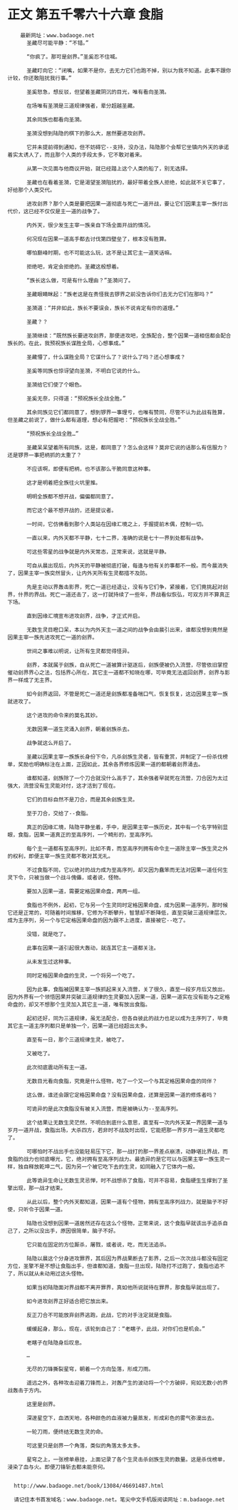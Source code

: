 # 正文 第五千零六十六章 食脂
        最新网址：www.badaoge.net
          圣藏尽可能平静：“不错。”
      
          “你疯了。那可是刽界。”圣奚忍不住喊。
      
          圣藏盯向它：“闭嘴，如果不是你，去无力它们也跑不掉，别以为我不知道。此事不跟你计较，你还敢阻扰我行事。”
      
          圣奚怒急，想反驳，但望着圣藏阴沉的目光，唯有看向圣漪。
      
          在场唯有圣漪是三道规律强者，辈分超越圣藏。
      
          其余同族也都看向圣漪。
      
          圣漪没想到陆隐的棋下的那么大，居然要进攻刽界。
      
          它并未提前得到通知，但不妨碍它--支持，没办法，陆隐那个会帮它坐镇内外天的承诺着实太诱人了，而且那个人类的手段太多，它不敢对着来。
      
          从第一次见面与他商议开始，就已经踏上这个人类的船了，别无选择。
      
          圣藏也在看着圣漪，它是渴望圣漪阻扰的，最好带着全族人拒绝，如此就不关它事了，好给那个人类交代。
      
          进攻刽界？那个人类是要把因果一道彻底与死亡一道开战，要让它们因果主宰一族付出代价，这已经不仅仅是主一道的战争了。
      
          内外天，很少发生主宰一族亲自下场全面开战的情况。
      
          何况现在因果一道高手都去讨伐第四壁垒了，根本没有胜算。
      
          哪怕巅峰时期，也不可能这么玩，这不是让其它主一道笑话嘛。
      
          拒绝吧，肯定会拒绝的。圣藏这般想着。
      
          “族长这么做，可是有什么理由？”圣漪问了。
      
          圣藏眼睛眯起：“族老这是在责怪我去锣界之前没告诉你们去无力它们在那吗？”
      
          圣漪道：“并非如此，族长不要误会，族长不说肯定有你的道理。”
      
          圣藏？？
      
          圣漪继续：“既然族长要进攻刽界，那便进攻吧，全族配合，整个因果一道相信都会配合族长的。在此，我预祝族长谋胜全局，心想事成。”
      
          圣藏懵了，什么谋胜全局？它谋什么了？说什么了吗？还心想事成？
      
          圣奚等同族也惊讶望向圣漪，不明白它说的什么。
      
          圣漪给它们使了个眼色。
      
          圣奚无奈，只得道：“预祝族长全战全胜。”
      
          其余同族见它们都同意了，想到锣界一事理亏，也唯有赞同，尽管不认为此战有胜算，但圣藏之前说了，做什么都有道理，想必有把握吧：“预祝族长全战全胜。”
      
          “预祝族长全战全胜…”
      
          圣藏呆呆望着所有同族，这是，都同意了？怎么会这样？莫非它说的话那么有信服力？还是锣界一事把柄抓的太重了？
      
          不应该啊，即便有把柄，也不该那么干脆同意这种事。
      
          这才是明着把全族往火坑里推。
      
          明明全族都不想开战，偏偏都同意了。
      
          而它这个最不想开战的，还是提议者。
      
          一时间，它仿佛看到那个人类站在因缘汇境之上，手握提前木偶，控制一切。
      
          一直以来，内外天都不平静，七十二界，准确的说是七十一界到处都有战争。
      
          可这些零星的战争就是内外天常态，正常来说，这就是平静。
      
          可自从晨出现后，内外天的平静被彻底打破，每逢与他有关的事都不一般。而今晨消失了，因果主宰一族突然冒头，让内外天所有生灵都措不及防。
      
          先是主动以界轰击影界，死亡一道已经退让，没有与它们争，紧接着，它们竟挑起对刽界，什界的界战。死亡一道还击了，这一打就持续了一些年，界战看似恢弘，可双方并不算真正下场。
      
          直到因缘汇境宣布进攻刽界，战争，才正式开启。
      
          无数生灵目瞪口呆，本以为内外天主一道之间的战争会由晨引出来，谁都没想到竟然是因果主宰一族先进攻死亡一道的刽界。
      
          世间之事难以明说，让所有生灵都觉得怪异。
      
          刽界，本就属于刽族，自从死亡一道被算计驱逐后，刽族便被仍入流营，尽管依旧掌控催动刽界界心之法，包括界心所在，其它主一道都不知晓在哪，可毕竟无法返回刽界，刽界与影界一样成了无主界。
      
          如今刽界返回，不管是死亡一道还是刽族都准备喘口气，恢复恢复，这边因果主宰一族就进攻了。
      
          这个进攻的命令来的莫名其妙。
      
          无数因果一道生灵涌入刽界，朝着刽族杀去。
      
          战争就这么开启了。
      
          圣藏以因果主宰一族族长身份下令，凡杀刽族生灵者，皆有重赏，并制定了一份杀伐榜单，奖励也明确标注在上面，正因如此，其余各界修炼因果一道的都朝着刽界涌去。
      
          谁都知道，刽族除了一个刀合就没什么高手了，其余强者早就死在流营，刀合因为太过强大，流营没有生灵能对付，这才活到了现在。
      
          它们的目标自然不是刀合，而是其余刽族生灵。
      
          至于刀合，交给了--食脂。
      
          真正的因缘汇境，陆隐平静坐着，手中，是因果主宰一族历史，其中有一个名字特别显眼，食脂，因果一道真正的至高序列，一个畸形的，至高序列。
      
          每个主一道都有至高序列，比如不青，而至高序列拥有命令主一道除主宰一族生灵之外的权利，即便主宰一族生灵都不敢对其无礼。
      
          不过食脂不同，它以绝对的战力成为至高序列，却又因为蠢笨而无法对因果一道任何生灵下令，只被当做一个战斗傀儡，或者说，怪物。
      
          要加入因果一道，需要定格因果命盘，两两一组。
      
          食脂也不例外，起初，它与另一个生灵同时定格因果命盘，成为因果一道序列，那时候它还是正常的，可随着时间推移，它修为不断攀升，智慧却不断降低，直至突破三道规律层次，成为主序列，另一个与它定格因果命盘的因为跟不上进度，直接被它--吃了。
      
          没错，就是吃了。
      
          此事在因果一道引起很大轰动，就连其它主一道都关注。
      
          从未发生过这种事。
      
          同时定格因果命盘的生灵，一个将另一个吃了。
      
          因为此事，食脂被因果主宰一族抓起来关入流营，关了很久，直至一段岁月后又放出，因为外界有一个领悟因果并突破三道规律的生灵要加入因果一道，因果一道实在没有能与之定格命盘的，却又不想那个生灵加入其它主一道，唯有放出食脂。
      
          起初还好，同为三道规律，虽无法配合，但各自彼此的战力也足以成为主序列了，毕竟其它主一道主序列都只是单独一个，因果一道已经超出太多。
      
          直至有一日，那个三道规律生灵，被吃了。
      
          又被吃了。
      
          此次彻底震动所有主一道。
      
          无数目光看向食脂，究竟是什么怪物，吃了一个又一个与其定格因果命盘的同伴？
      
          这么做，谁还会跟它定格因果命盘？没有因果命盘，还算是因果一道的修炼者吗？
      
          可诡异的是此次食脂没有被关入流营，而是被确认为--至高序列。
      
          这个结果让无数生灵茫然，不明白到底什么意思，直至有一次内外天某一界因果一道与岁月一道开战，食脂出场，大杀四方，若非时不战及时出现，它能把那一界岁月一道生灵都吃了。
      
          可哪怕时不战出手也没能轻易压下它，那一战打的那一界差点崩溃，动静堪比界战，而食脂的战力也彻底曝光，它，绝对拥有至高序列战力。最诡异的是它可以与因果主宰一族生灵一样，独自释放乾坤二气，因为另一个被它吃下去的生灵，如同融入了它体内一般。
      
          此等诡异生命让无数生灵忌惮，时不战想杀了食脂，可并不容易，食脂硬生生撑到了圣擎出现，那一战才结束。
      
          从此以后，整个内外天都知道，因果一道有个怪物，拥有至高序列战力，就是脑子不好使，只听令于因果一道。
      
          陆隐也没想到因果一道居然还存在这么个怪物，正常来说，这个食脂早就该出手追杀自己了，之所以没出手，原因很简单，脑子不好。
      
          它只能在固定的方位厮杀，屠戮，或者说，吃，而无法追杀。
      
          陆隐以晨这个分身进攻罪界，其后因为界战果断去了影界，之后一次次战斗都没有固定方位，圣擎不是不想让食脂出手，但谁都知道，食脂一旦出现，陆隐打不过跑了，食脂也追不了，所以就从未动用过这头怪物。
      
          如果当初陆隐面对界战都不离开罪界，真如他所说就待在罪界，那食脂早就出现了。
      
          如今进攻刽界正好适合把它放出来。
      
          反正刀合不可能放弃刽界逃跑，此战，它的对手注定就是食脂。
      
          缓缓起身，那么，现在，该轮到自己了：“老瞎子，此战，对你们也是机会。”
      
          老瞎子在陆隐身后叹息。
      
          …
      
          无尽的刀锋撕裂星穹，朝着一个方向坠落，形成刀雨。
      
          遥远之外，各种攻击迎着刀锋而上，对轰产生的波动将一个个方破碎，宛如无数小的界战轰击于方内。
      
          这里是刽界。
      
          深邃星空下，血洒天地，各种颜色的血液被力量蒸发，形成彩色的雾气弥漫出去。
      
          一轮刀雨，便终结无数生灵的命。
      
          可这里只是刽界一个角落，类似的角落太多太多。
      
          星穹之上，一张榜单悬挂，上面记录了各个生灵击杀刽族生灵的数量。这是杀伐榜单，浸染了血与火。即便刀锋斩去都未能奈何。
      
      
      http://www.badaoge.net/book/13084/46691487.html
      
      请记住本书首发域名：www.badaoge.net。笔尖中文手机版阅读网址：m.badaoge.net